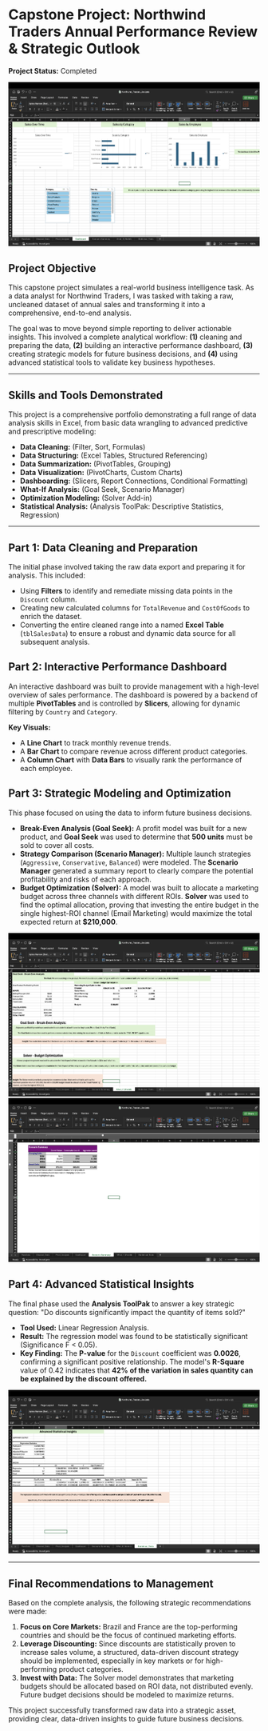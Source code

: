 # Capstone Project: Northwind Traders Annual Performance Review & Strategic Outlook

**Project Status:** Completed

![Final Dashboard](final_dashboard.png)

## Project Objective

This capstone project simulates a real-world business intelligence task. As a data analyst for Northwind Traders, I was tasked with taking a raw, uncleaned dataset of annual sales and transforming it into a comprehensive, end-to-end analysis.

The goal was to move beyond simple reporting to deliver actionable insights. This involved a complete analytical workflow: **(1)** cleaning and preparing the data, **(2)** building an interactive performance dashboard, **(3)** creating strategic models for future business decisions, and **(4)** using advanced statistical tools to validate key business hypotheses.

---

## Skills and Tools Demonstrated

This project is a comprehensive portfolio demonstrating a full range of data analysis skills in Excel, from basic data wrangling to advanced predictive and prescriptive modeling:

*   **Data Cleaning:** (Filter, Sort, Formulas)
*   **Data Structuring:** (Excel Tables, Structured Referencing)
*   **Data Summarization:** (PivotTables, Grouping)
*   **Data Visualization:** (PivotCharts, Custom Charts)
*   **Dashboarding:** (Slicers, Report Connections, Conditional Formatting)
*   **What-If Analysis:** (Goal Seek, Scenario Manager)
*   **Optimization Modeling:** (Solver Add-in)
*   **Statistical Analysis:** (Analysis ToolPak: Descriptive Statistics, Regression)

---

## Part 1: Data Cleaning and Preparation

The initial phase involved taking the raw data export and preparing it for analysis. This included:
*   Using **Filters** to identify and remediate missing data points in the `Discount` column.
*   Creating new calculated columns for `TotalRevenue` and `CostOfGoods` to enrich the dataset.
*   Converting the entire cleaned range into a named **Excel Table** (`tblSalesData`) to ensure a robust and dynamic data source for all subsequent analysis.

## Part 2: Interactive Performance Dashboard

An interactive dashboard was built to provide management with a high-level overview of sales performance. The dashboard is powered by a backend of multiple **PivotTables** and is controlled by **Slicers**, allowing for dynamic filtering by `Country` and `Category`.

**Key Visuals:**
*   A **Line Chart** to track monthly revenue trends.
*   A **Bar Chart** to compare revenue across different product categories.
*   A **Column Chart** with **Data Bars** to visually rank the performance of each employee.

## Part 3: Strategic Modeling and Optimization

This phase focused on using the data to inform future business decisions.

*   **Break-Even Analysis (Goal Seek):** A profit model was built for a new product, and **Goal Seek** was used to determine that **500 units** must be sold to cover all costs.
*   **Strategy Comparison (Scenario Manager):** Multiple launch strategies (`Aggressive`, `Conservative`, `Balanced`) were modeled. The **Scenario Manager** generated a summary report to clearly compare the potential profitability and risks of each approach.
*   **Budget Optimization (Solver):** A model was built to allocate a marketing budget across three channels with different ROIs. **Solver** was used to find the optimal allocation, proving that investing the entire budget in the single highest-ROI channel (Email Marketing) would maximize the total expected return at **$210,000**.

![Solver Optimization Model](solver_optimization.png)
![Scenario Summary Model](scenario_summary.png)

## Part 4: Advanced Statistical Insights

The final phase used the **Analysis ToolPak** to answer a key strategic question: "Do discounts significantly impact the quantity of items sold?"

*   **Tool Used:** Linear Regression Analysis.
*   **Result:** The regression model was found to be statistically significant (Significance F < 0.05).
*   **Key Finding:** The **P-value** for the `Discount` coefficient was **0.0026**, confirming a significant positive relationship. The model's **R-Square** value of 0.42 indicates that **42% of the variation in sales quantity can be explained by the discount offered.**

![Regression Analysis Summary](regression_model.png)

---

## Final Recommendations to Management

Based on the complete analysis, the following strategic recommendations were made:
1.  **Focus on Core Markets:** Brazil and France are the top-performing countries and should be the focus of continued marketing efforts.
2.  **Leverage Discounting:** Since discounts are statistically proven to increase sales volume, a structured, data-driven discount strategy should be implemented, especially in key markets or for high-performing product categories.
3.  **Invest with Data:** The Solver model demonstrates that marketing budgets should be allocated based on ROI data, not distributed evenly. Future budget decisions should be modeled to maximize returns.

This project successfully transformed raw data into a strategic asset, providing clear, data-driven insights to guide future business decisions.
